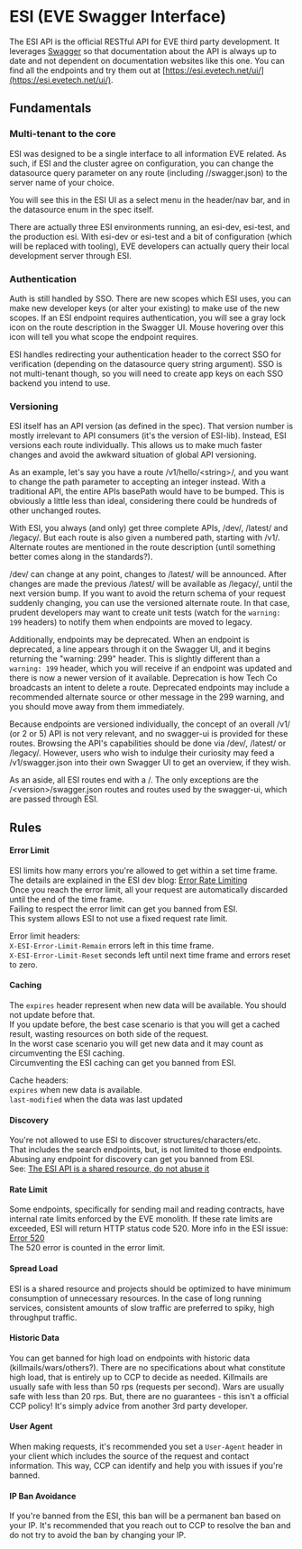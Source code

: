 # ESI (EVE Swagger Interface)
The ESI API is the official RESTful API for EVE third party development. It leverages [Swagger](https://swagger.io/) so that documentation
about the API is always up to date and not dependent on documentation websites like this one. You can find all the endpoints
and try them out at [https://esi.evetech.net/ui/](https://esi.evetech.net/ui/).

## Fundamentals
### Multi-tenant to the core

ESI was designed to be a single interface to all information EVE related. As such, if ESI and the cluster agree on configuration,
you can change the datasource query parameter on any route (including /<version>/swagger.json) to the server name of your choice.

You will see this in the ESI UI as a select menu in the header/nav bar, and in the datasource enum in the spec itself.

There are actually three ESI environments running, an esi-dev, esi-test, and the production esi. With esi-dev or esi-test and a
bit of configuration (which will be replaced with tooling), EVE developers can actually query their local development server through ESI.

### Authentication

Auth is still handled by SSO. There are new scopes which ESI uses, you can make new developer keys (or alter your existing)
to make use of the new scopes. If an ESI endpoint requires authentication, you will see a gray lock icon on the route description in the
Swagger UI. Mouse hovering over this icon will tell you what scope the endpoint requires.

ESI handles redirecting your authentication header to the correct SSO for verification (depending on the datasource query string argument).
SSO is not multi-tenant though, so you will need to create app keys on each SSO backend you intend to use.

### Versioning

ESI itself has an API version (as defined in the spec). That version number is mostly irrelevant to API consumers (it's the version of ESI-lib).
Instead, ESI versions each route individually. This allows us to make much faster changes and avoid the awkward situation of global API versioning.

As an example, let's say you have a route /v1/hello/\<string\>/, and you want to change the path parameter to accepting an integer instead.
With a traditional API, the entire APIs basePath would have to be bumped. This is obviously a little less than ideal, considering there could be hundreds of other unchanged routes.

With ESI, you always (and only) get three complete APIs, /dev/, /latest/ and /legacy/. But each route is also given a numbered path, starting with /v1/.
Alternate routes are mentioned in the route description (until something better comes along in the standards?).

/dev/ can change at any point, changes to /latest/ will be announced. After changes are made the previous /latest/ will be available as /legacy/, until the next version bump.
If you want to avoid the return schema of your request suddenly changing, you can use the versioned alternate route. In that case, prudent developers may want to
create unit tests (watch for the `warning: 199` headers) to notify them when endpoints are moved to legacy.

Additionally, endpoints may be deprecated. When an endpoint is deprecated, a line appears through it on the Swagger UI, and it begins returning the "warning: 299" header.
This is slightly different than a `warning: 199` header, which you will receive if an endpoint was updated and there is now a newer version of it available.
Deprecation is how Tech Co broadcasts an intent to delete a route. Deprecated endpoints may include a recommended alternate source or
other message in the 299 warning, and you should move away from them immediately.

Because endpoints are versioned individually, the concept of an overall /v1/ (or 2 or 5) API is not very relevant, and no swagger-ui is provided for these routes.
Browsing the API's capabilities should be done via /dev/, /latest/ or /legacy/. However, users who wish to indulge their curiosity may feed a
/v1/swagger.json into their own Swagger UI to get an overview, if they wish.

As an aside, all ESI routes end with a /. The only exceptions are the /\<version\>/swagger.json routes and routes used by the swagger-ui, which are passed through ESI.

## Rules

#### Error Limit

ESI limits how many errors you're allowed to get within a set time frame. The details are explained in the ESI dev blog: [Error Rate Limiting](https://developers.eveonline.com/blog/article/error-limiting-imminent)  
Once you reach the error limit, all your request are automatically discarded until the end of the time frame.  
Failing to respect the error limit can get you banned from ESI.  
This system allows ESI to not use a fixed request rate limit.
  
Error limit headers:  
`X-ESI-Error-Limit-Remain` errors left in this time frame.  
`X-ESI-Error-Limit-Reset` seconds left until next time frame and errors reset to zero.
  
#### Caching
The `expires` header represent when new data will be available. You should not update before that.  
If you update before, the best case scenario is that you will get a cached result, wasting resources on both side of the request.  
In the worst case scenario you will get new data and it may count as circumventing the ESI caching.  
Circumventing the ESI caching can get you banned from ESI.

Cache headers:  
`expires` when new data is available.  
`last-modified` when the data was last updated

#### Discovery
You're not allowed to use ESI to discover structures/characters/etc.  
That includes the search endpoints, but, is not limited to those endpoints.  
Abusing any endpoint for discovery can get you banned from ESI.  
See: [The ESI API is a shared resource, do not abuse it](https://developers.eveonline.com/blog/article/the-esi-api-is-a-shared-resource-do-not-abuse-it)  

#### Rate Limit
Some endpoints, specifically for sending mail and reading contracts, have internal rate limits enforced by the EVE monolith. If these rate limits are exceeded, ESI will return HTTP status code 520. More info in the ESI issue: [Error 520](https://github.com/esi/esi-issues/issues/636)  
The 520 error is counted in the error limit.

#### Spread Load
ESI is a shared resource and projects should be optimized to have minimum consumption of unnecessary resources. In the case of long running
services, consistent amounts of slow traffic are preferred to spiky, high throughput traffic.

#### Historic Data
You can get banned for high load on endpoints with historic data (killmails/wars/others?). There are no specifications about what constitute high load, that is entirely up to CCP to decide as needed. Killmails are usually safe with less than 50 rps (requests per second). Wars are usually safe with less than 20 rps. But, there are no guarantees - this isn't a official CCP policy! It's simply advice from another 3rd party developer.

#### User Agent
When making requests, it's recommended you set a `User-Agent` header in your client which includes the source of the request and contact information. This way, CCP can identify and help you with issues if you're banned.

#### IP Ban Avoidance
If you're banned from the ESI, this ban will be a permanent ban based on your IP. It's recommended that you reach out to CCP to resolve the ban and do not try to avoid the ban by changing your IP.
